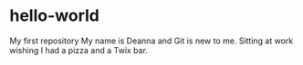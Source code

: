 # hello-world
My first repository
My name is Deanna and Git is new to me. Sitting at work wishing I had a pizza and a Twix bar.
